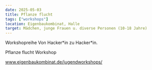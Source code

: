 ```yaml
---
date: 2025-05-03
title: Pflanze flucht
tags: ["workshops"]
location: Eigenbaukombinat, Halle
target: Mädchen, junge Frauen u. diverse Personen (10-18 Jahre)
---
```


Workshopreihe Von Hacker\*in zu Hacker\*in.

Pflanze flucht Workshop

www.eigenbaukombinat.de/jugendworkshops/
